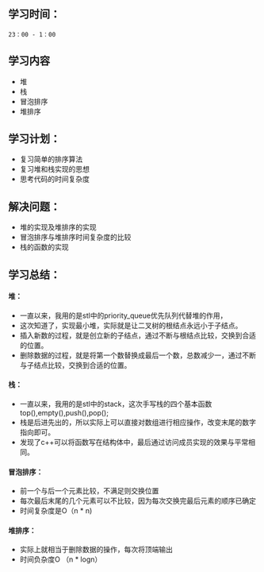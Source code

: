 ## 学习时间：
	23：00 - 1：00
## 学习内容
* 堆
* 栈
* 冒泡排序
* 堆排序
## 学习计划：
* 复习简单的排序算法
* 复习堆和栈实现的思想
* 思考代码的时间复杂度
## 解决问题：
* 堆的实现及堆排序的实现
* 冒泡排序与堆排序时间复杂度的比较
* 栈的函数的实现
## 学习总结：
#### 堆：
*	一直以来，我用的是stl中的priority_queue优先队列代替堆的作用，
*	这次知道了，实现最小堆，实际就是让二叉树的根结点永远小于子结点。
*	插入新数的过程，就是创立新的子结点，通过不断与根结点比较，交换到合适的位置。
*	删除数据的过程，就是将第一个数替换成最后一个数，总数减少一，通过不断与子结点比较，交换到合适的位置。
#### 栈：
*   一直以来，我用的是stl中的stack，这次手写栈的四个基本函数top(),empty(),push(),pop();
*	栈是后进先出的，所以实际上可以直接对数组进行相应操作，改变末尾的数字指向即可。
*   发现了c++可以将函数写在结构体中，最后通过访问成员实现的效果与平常相同。
#### 冒泡排序：
*   前一个与后一个元素比较，不满足则交换位置
*   每次最后末尾的几个元素可以不比较，因为每次交换完最后元素的顺序已确定
*   时间复杂度是O（n * n)
#### 堆排序：
*   实际上就相当于删除数据的操作，每次将顶端输出
*   时间负杂度O （n * logn）